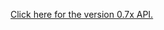 <script type="text/javascript">
// Popup window code
function newPopup(url) {
	popupWindow = window.open(
		url,'popUpWindow','height=600px,width=900px,left=500,top=60,resizable=yes,scrollbars=yes,toolbar=yes,menubar=yes,location=no,directories=no,status=no')
}
</script>
<p><a href="JavaScript:newPopup('/oef/assets/kotlin-api/oef-sdk-kotlin/index.html');">Click here for the version 0.7x API.</a></p>

